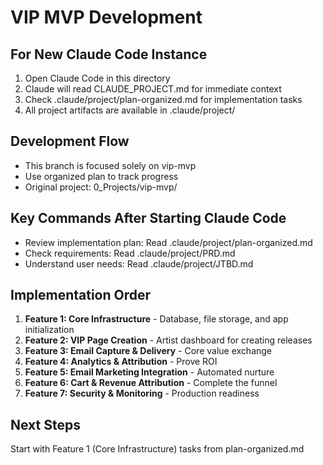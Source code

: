 # VIP MVP Development

## For New Claude Code Instance
1. Open Claude Code in this directory
2. Claude will read CLAUDE_PROJECT.md for immediate context
3. Check .claude/project/plan-organized.md for implementation tasks
4. All project artifacts are available in .claude/project/

## Development Flow
- This branch is focused solely on vip-mvp
- Use organized plan to track progress
- Original project: 0_Projects/vip-mvp/

## Key Commands After Starting Claude Code
- Review implementation plan: Read .claude/project/plan-organized.md
- Check requirements: Read .claude/project/PRD.md
- Understand user needs: Read .claude/project/JTBD.md

## Implementation Order
1. **Feature 1: Core Infrastructure** - Database, file storage, and app initialization
2. **Feature 2: VIP Page Creation** - Artist dashboard for creating releases
3. **Feature 3: Email Capture & Delivery** - Core value exchange
4. **Feature 4: Analytics & Attribution** - Prove ROI
5. **Feature 5: Email Marketing Integration** - Automated nurture
6. **Feature 6: Cart & Revenue Attribution** - Complete the funnel
7. **Feature 7: Security & Monitoring** - Production readiness

## Next Steps
Start with Feature 1 (Core Infrastructure) tasks from plan-organized.md